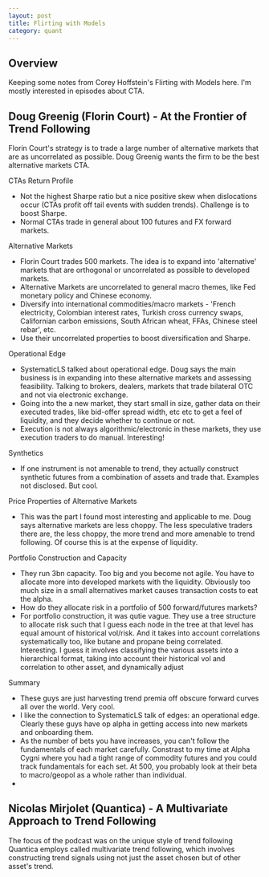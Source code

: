 ```yaml
---
layout: post
title: Flirting with Models
category: quant
---
```


## Overview

Keeping some notes from Corey Hoffstein's Flirting with Models here. I'm mostly interested in episodes about CTA.

## Doug Greenig (Florin Court) - At the Frontier of Trend Following

Florin Court's strategy is to trade a large number of alternative markets that are as uncorrelated as possible. Doug Greenig wants the firm to be the best alternative markets CTA.

CTAs Return Profile

* Not the highest Sharpe ratio but a nice positive skew when dislocations occur (CTAs profit off tail events with sudden trends). Challenge is to boost Sharpe.
* Normal CTAs trade in general about 100 futures and FX forward markets.

Alternative Markets 

* Florin Court trades 500 markets. The idea is to expand into 'alternative' markets that are orthogonal or uncorrelated as possible  to developed markets.
* Alternative Markets are uncorrelated to general macro themes, like Fed monetary policy and Chinese economy.
* Diversify into international commodities/macro markets - 'French electricity, Colombian interest rates, Turkish cross currency swaps, Californian carbon emissions, South African wheat, FFAs, Chinese steel rebar', etc.
* Use their uncorrelated properties to boost diversification and Sharpe.

Operational Edge

* SystematicLS talked about operational edge. Doug says the main business is in expanding into these alternative markets and assessing feasibility. Talking to brokers, dealers, markets that trade bilateral OTC and not via electronic exchange.
* Going into the a new market, they start small in size, gather data on their executed trades, like bid-offer spread width, etc etc to get a feel of liquidity, and they decide whether to continue or not.
* Execution is not always algorithmic/electronic in these markets, they use execution traders to do manual. Interesting!

Synthetics

* If one instrument is not amenable to trend, they actually construct synthetic futures from a combination of assets and trade that. Examples not disclosed. But cool.

Price Properties of Alternative Markets

* This was the part I found most interesting and applicable to me. Doug says alternative markets are less choppy. The less speculative traders there are, the less choppy, the more trend and more amenable to trend following. Of course this is at the expense of liquidity.

Portfolio Construction and Capacity

* They run 3bn capacity. Too big and you become not agile. You have to allocate more into developed markets with the liquidity. Obviously too much size in a small alternatives market causes transaction costs to eat the alpha.
* How do they allocate risk in a portfolio of 500 forward/futures markets?
* For portfolio construction, it was qutie vague. They use a tree structure to allocate risk such that I guess each node in the tree at that level has equal amount of historical vol/risk. And it takes into account correlations systematically too, like butane and propane being correlated. Interesting. I guess it involves classifying the various assets into a hierarchical format, taking into account their historical vol and correlation to other asset, and dynamically adjust 

Summary

* These guys are just harvesting trend premia off obscure forward curves all over the world. Very cool.
* I like the connection to SystematicLS talk of edges: an operational edge. Clearly these guys have op alpha in getting access into new markets and onboarding them.
* As the number of bets you have increases, you can't follow the fundamentals of each market carefully. Constrast to my time at Alpha Cygni where you had a tight range of commodity futures and you could track fundamentals for each set. At 500, you probably look at their beta to macro/geopol as a whole rather than individual. 
* 

## Nicolas Mirjolet (Quantica) - A Multivariate Approach to Trend Following

The focus of the podcast was on the unique style of trend following Quantica employs called multivariate trend following, which involves constructing trend signals using not just the asset chosen but of other asset's trend.